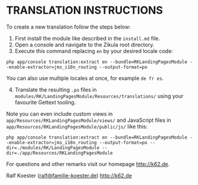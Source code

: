 # TRANSLATION INSTRUCTIONS

To create a new translation follow the steps below:

1. First install the module like described in the `install.md` file.
2. Open a console and navigate to the Zikula root directory.
3. Execute this command replacing `en` by your desired locale code:

`php app/console translation:extract en --bundle=RKLandingPagesModule --enable-extractor=jms_i18n_routing --output-format=po`

You can also use multiple locales at once, for example `de fr es`.

4. Translate the resulting `.po` files in `modules/RK/LandingPagesModule/Resources/translations/` using your favourite Gettext tooling.

Note you can even include custom views in `app/Resources/RKLandingPagesModule/views/` and JavaScript files in `app/Resources/RKLandingPagesModule/public/js/` like this:

`php app/console translation:extract en --bundle=RKLandingPagesModule --enable-extractor=jms_i18n_routing --output-format=po --dir=./modules/RK/LandingPagesModule --dir=./app/Resources/RKLandingPagesModule`

For questions and other remarks visit our homepage http://k62.de.

Ralf Koester (ralf@familie-koester.de)
http://k62.de
